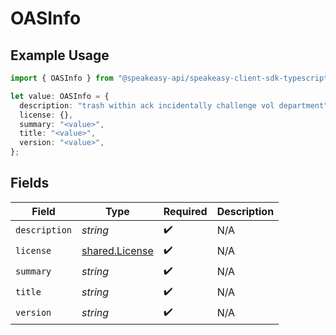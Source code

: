 # OASInfo

## Example Usage

```typescript
import { OASInfo } from "@speakeasy-api/speakeasy-client-sdk-typescript/sdk/models/shared";

let value: OASInfo = {
  description: "trash within ack incidentally challenge vol department",
  license: {},
  summary: "<value>",
  title: "<value>",
  version: "<value>",
};
```

## Fields

| Field                                                   | Type                                                    | Required                                                | Description                                             |
| ------------------------------------------------------- | ------------------------------------------------------- | ------------------------------------------------------- | ------------------------------------------------------- |
| `description`                                           | *string*                                                | :heavy_check_mark:                                      | N/A                                                     |
| `license`                                               | [shared.License](../../../sdk/models/shared/license.md) | :heavy_check_mark:                                      | N/A                                                     |
| `summary`                                               | *string*                                                | :heavy_check_mark:                                      | N/A                                                     |
| `title`                                                 | *string*                                                | :heavy_check_mark:                                      | N/A                                                     |
| `version`                                               | *string*                                                | :heavy_check_mark:                                      | N/A                                                     |